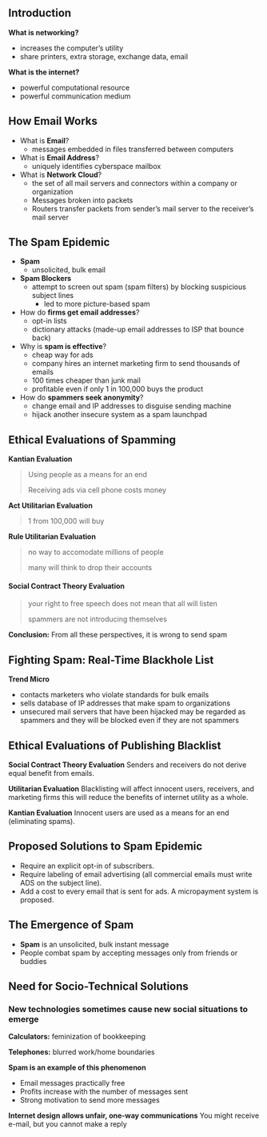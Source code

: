 ## Introduction
**What is networking?**
- increases the computer’s utility
- share printers, extra storage, exchange data, email

**What is the internet?**
- powerful computational resource
- powerful communication medium

## How Email Works
- What is **Email**?
	- messages embedded in files transferred between computers
- What is **Email Address**?
	- uniquely identifies cyberspace mailbox
- What is **Network Cloud**?
	- the set of all mail servers and connectors within a company or organization
	- Messages broken into packets
	- Routers transfer packets from sender’s mail server to the receiver’s mail server

## The Spam Epidemic
- **Spam**
	- unsolicited, bulk email
- **Spam Blockers**
	- attempt to screen out spam (spam filters) by blocking suspicious subject lines
		- led to more picture-based spam
- How do **firms get email addresses**?
	- opt-in lists
	- dictionary attacks (made-up email addresses to ISP that bounce back)
- Why is **spam is effective**?
	- cheap way for ads
	- company hires an internet marketing firm to send thousands of emails
	- 100 times cheaper than junk mail
	- profitable even if only 1 in 100,000 buys the product
- How do **spammers seek anonymity**?
	- change email and IP addresses to disguise sending machine
	- hijack another insecure system as a spam launchpad

## Ethical Evaluations of Spamming
**Kantian Evaluation**
> Using people as a means for an end
> 
> Receiving ads via cell phone costs money

**Act Utilitarian Evaluation**
> 1 from 100,000 will buy

**Rule Utilitarian Evaluation**
>no way to accomodate millions of people
>
>many will think to drop their accounts

#### Social Contract Theory Evaluation
>your right to free speech does not mean that all will listen
>
>spammers are not introducing themselves

**Conclusion:** From all these perspectives, it is wrong to send spam

## Fighting Spam: Real-Time Blackhole List
**Trend Micro**
- contacts marketers who violate standards for bulk emails
- sells database of IP addresses that make spam to organizations
- unsecured mail servers that have been hijacked may be regarded as spammers and they will be blocked even if they are not spammers

## Ethical Evaluations of Publishing Blacklist
**Social Contract Theory Evaluation**
Senders and receivers do not derive equal benefit from emails.

**Utilitarian Evaluation**
Blacklisting will affect innocent users, receivers, and marketing firms this will reduce the benefits of internet utility as a whole.

**Kantian Evaluation**
Innocent users are used as a means for an end (eliminating spams).

## Proposed Solutions to Spam Epidemic
- Require an explicit opt-in of subscribers.
- Require labeling of email advertising (all commercial emails must write ADS on the subject line).
- Add a cost to every email that is sent for ads. A micropayment system is proposed.

## The Emergence of Spam
-   **Spam** is an unsolicited, bulk instant message
-   People combat spam by accepting messages only from friends or buddies

## Need for Socio-Technical Solutions

### New technologies sometimes cause new social situations to emerge
**Calculators:** feminization of bookkeeping

**Telephones:** blurred work/home boundaries

**Spam is an example of this phenomenon**
- Email messages practically free
- Profits increase with the number of messages sent
- Strong motivation to send more messages

**Internet design allows unfair, one-way communications**
You might receive e-mail, but you cannot make a reply